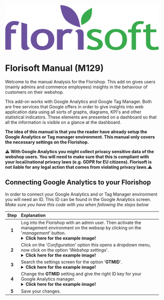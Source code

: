 <img src="../../fslogo.png" alt="Florisoft corporate logo">

# Florisoft Manual (M129)

Welcome to the manual Analysis for the Florishop. This add on gives users (mainly admins and commerce employees) insights in the behaviour of customers on their webshop.

This add-on works with Google Analytics and Google Tag Manager. Both are free services that Google offers in order to give insights into web application data using all sorts of graphs, diagrams, KPI's and other statistical indicators. These elements are presented on a dashboard so that all the information is visible on a glance at the dashboard.

**The idea of this manual is that you the reader have already setup the Google Analytics or Tag manager environment. This manual only covers the necessary settings on the Florishop.**

:warning: **With Google Analytics you might collect privacy sensitive data of the webshop users. You will need to make sure that this is compliant with your local/national privacy laws (e.g. GDPR for EU citizens). Florisoft is not liable for any legal action that comes from violating privacy laws.**:warning:

## Connecting Google Analytics to your Florishop

In order to connect your Google Analytics and or Tag Manager environment you will need an ID. This ID can be found in the Google Analytics screen. *Make sure you have this code with you when following the steps below*

|Step|Explanation|
|:-:|:--|
|**1**|Log into the Florishop with an admin user. Then activate the management environment on the websop by clicking on the '*management*' button. <details><summary><b>Click here for the example image!</b></summary><img src="Handleiding Analysis/media/image51.png"></details>|
|**2**|Click on the '*Configuration*' option this opens a dropdown menu, now click on the option '*Webshop settings*'.<details><summary><b>Click here for the example image!</b></summary><img src="Handleiding Analysis/media/image51.png"></details>|
|**3**|Search the settings screen for the option '**GTMID**'.<details><summary><b>Click here for the example image!</b></summary><img src="Handleiding Analysis/media/image52.png"></details>|
|**4**|Change the **GTMID** setting and give the right ID key for your Google Analytics manager.<details><summary><b>Click here for the example image!</b></summary><img src="Handleiding Analysis/media/image53.png"></details>|
|**5**|Save your changes.|